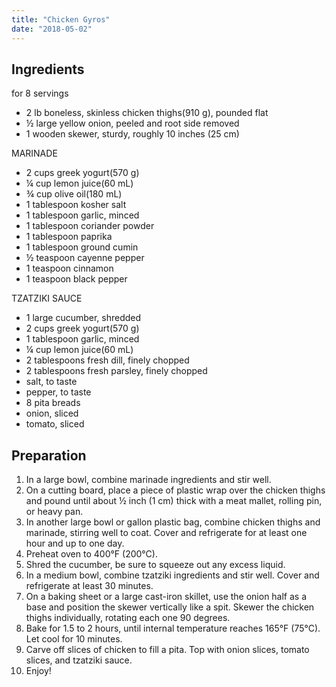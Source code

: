 ```yaml
---
title: "Chicken Gyros"
date: "2018-05-02"
---
```


Ingredients
-----------

for 8 servings

-   2 lb boneless, skinless chicken thighs(910 g), pounded flat
-   ½ large yellow onion, peeled and root side removed
-   1 wooden skewer, sturdy, roughly 10 inches (25 cm)

MARINADE

-   2 cups greek yogurt(570 g)
-   ¼ cup lemon juice(60 mL)
-   ¾ cup olive oil(180 mL)
-   1 tablespoon kosher salt
-   1 tablespoon garlic, minced
-   1 tablespoon coriander powder
-   1 tablespoon paprika
-   1 tablespoon ground cumin
-   ½ teaspoon cayenne pepper
-   1 teaspoon cinnamon
-   1 teaspoon black pepper

TZATZIKI SAUCE

-   1 large cucumber, shredded
-   2 cups greek yogurt(570 g)
-   1 tablespoon garlic, minced
-   ¼ cup lemon juice(60 mL)
-   2 tablespoons fresh dill, finely chopped
-   2 tablespoons fresh parsley, finely chopped
-   salt, to taste
-   pepper, to taste
-   8 pita breads
-   onion, sliced
-   tomato, sliced

Preparation
-----------

1.  In a large bowl, combine marinade ingredients and stir well.
2.  On a cutting board, place a piece of plastic wrap over the chicken thighs and pound until about ½ inch (1 cm) thick with a meat mallet, rolling pin, or heavy pan.
3.  In another large bowl or gallon plastic bag, combine chicken thighs and marinade, stirring well to coat. Cover and refrigerate for at least one hour and up to one day.
4.  Preheat oven to 400°F (200°C).
5.  Shred the cucumber, be sure to squeeze out any excess liquid.
6.  In a medium bowl, combine tzatziki ingredients and stir well. Cover and refrigerate at least 30 minutes.
7.  On a baking sheet or a large cast-iron skillet, use the onion half as a base and position the skewer vertically like a spit. Skewer the chicken thighs individually, rotating each one 90 degrees.
8.  Bake for 1.5 to 2 hours, until internal temperature reaches 165°F (75°C). Let cool for 10 minutes.
9.  Carve off slices of chicken to fill a pita. Top with onion slices, tomato slices, and tzatziki sauce.
10. Enjoy!